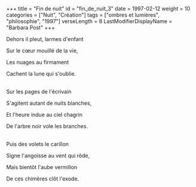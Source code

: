 +++
title = "Fin de nuit"
id = "fin_de_nuit_3"
date = 1997-02-12
weight = 10
categories = ["Nuit", "Création"]
tags = ["ombres et lumières", "philosophie", "1997"]
verseLength = 8
LastModifierDisplayName = "Barbara Post"
+++

Dehors il pleut, larmes d'enfant

Sur le cœur mouillé de la vie,

Les nuages au firmament

Cachent la lune qui s'oublie.

 \
Sur les pages de l'écrivain

S'agitent autant de nuits blanches,

Et l'heure indue au ciel chagrin

De l'arbre noir vole les branches.

 \
Puis des volets le carillon

Signe l'angoisse au vent qui rôde,

Mais bientôt l'aube vermillon

De ces chimères clôt l'exode.
